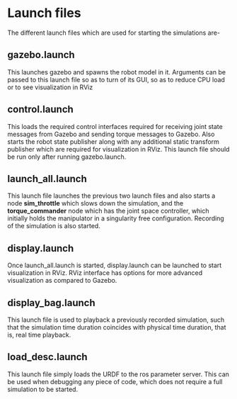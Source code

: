 # Launch files
The different launch files which are used for starting the simulations are-
## gazebo.launch
This launches gazebo and spawns the robot model in it. Arguments can be passed to this launch file so as to turn of its GUI, so as to reduce CPU load or to see visualization in RViz
## control.launch
This loads the required control interfaces required for receiving joint state messages from Gazebo and sending torque messages to Gazebo. Also starts the robot state publisher along with any additional static transform publisher which are required for visualization in RViz. This launch file should be run only after running gazebo.launch.
## launch_all.launch
This launch file launches the previous two launch files and also starts a node <b>sim_throttle</b> which slows down the simulation, and the <b>torque_commander</b> node which has the joint space controller, which initially holds the manipulator in a singularity free configuration. Recording of the simulation is also started.
## display.launch
Once launch_all.launch is started, display.launch can be launched to start visualization in RViz. RViz interface has options for more advanced visualization as compared to Gazebo.
## display_bag.launch
This launch file is used to playback a previously recorded simulation, such that the simulation time duration coincides with physical time duration, that is, real time playback.
## load_desc.launch
This launch file simply loads the URDF to the ros parameter server. This can be used when debugging any piece of code, which does not require a full simulation to be started.